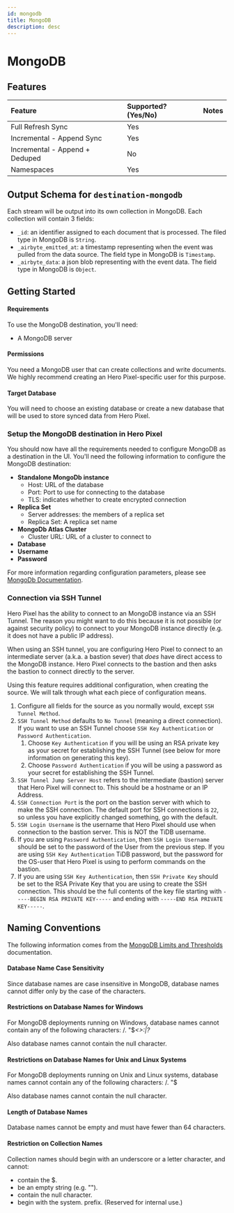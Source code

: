 ```yaml
---
id: mongodb
title: MongoDB
description: desc
---
```


# MongoDB

## Features

| Feature                        | Supported?\(Yes/No\) | Notes |
| :----------------------------- | :------------------- | :---- |
| Full Refresh Sync              | Yes                  |       |
| Incremental - Append Sync      | Yes                  |       |
| Incremental - Append + Deduped | No                   |       |
| Namespaces                     | Yes                  |       |

## Output Schema for `destination-mongodb`

Each stream will be output into its own collection in MongoDB. Each collection will contain 3 fields:

- `_id`: an identifier assigned to each document that is processed. The filed type in MongoDB is `String`.
- `_airbyte_emitted_at`: a timestamp representing when the event was pulled from the data source. The field type in MongoDB is `Timestamp`.
- `_airbyte_data`: a json blob representing with the event data. The field type in MongoDB is `Object`.

## Getting Started

#### Requirements

To use the MongoDB destination, you'll need:

- A MongoDB server

#### **Permissions**

You need a MongoDB user that can create collections and write documents. We highly recommend creating an Hero Pixel-specific user for this purpose.

#### Target Database

You will need to choose an existing database or create a new database that will be used to store synced data from Hero Pixel.

### Setup the MongoDB destination in Hero Pixel

You should now have all the requirements needed to configure MongoDB as a destination in the UI. You'll need the following information to configure the MongoDB destination:

- **Standalone MongoDb instance**
  - Host: URL of the database
  - Port: Port to use for connecting to the database
  - TLS: indicates whether to create encrypted connection
- **Replica Set**
  - Server addresses: the members of a replica set
  - Replica Set: A replica set name
- **MongoDb Atlas Cluster**
  - Cluster URL: URL of a cluster to connect to
- **Database**
- **Username**
- **Password**

For more information regarding configuration parameters, please see [MongoDb Documentation](https://docs.mongodb.com/drivers/java/sync/v4.3/fundamentals/connection/).

### Connection via SSH Tunnel

Hero Pixel has the ability to connect to an MongoDB instance via an SSH Tunnel.
The reason you might want to do this because it is not possible \(or against security policy\) to connect to your MongoDB instance directly \(e.g. it does not have a public IP address\).

When using an SSH tunnel, you are configuring Hero Pixel to connect to an intermediate server \(a.k.a. a bastion sever\) that _does_ have direct access to the MongoDB instance.
Hero Pixel connects to the bastion and then asks the bastion to connect directly to the server.

Using this feature requires additional configuration, when creating the source. We will talk through what each piece of configuration means.

1. Configure all fields for the source as you normally would, except `SSH Tunnel Method`.
2. `SSH Tunnel Method` defaults to `No Tunnel` \(meaning a direct connection\). If you want to use an SSH Tunnel choose `SSH Key Authentication` or `Password Authentication`.
   1. Choose `Key Authentication` if you will be using an RSA private key as your secret for establishing the SSH Tunnel \(see below for more information on generating this key\).
   2. Choose `Password Authentication` if you will be using a password as your secret for establishing the SSH Tunnel.
3. `SSH Tunnel Jump Server Host` refers to the intermediate \(bastion\) server that Hero Pixel will connect to. This should be a hostname or an IP Address.
4. `SSH Connection Port` is the port on the bastion server with which to make the SSH connection. The default port for SSH connections is `22`, so unless you have explicitly changed something, go with the default.
5. `SSH Login Username` is the username that Hero Pixel should use when connection to the bastion server. This is NOT the TiDB username.
6. If you are using `Password Authentication`, then `SSH Login Username` should be set to the password of the User from the previous step. If you are using `SSH Key Authentication` TiDB password, but the password for the OS-user that Hero Pixel is using to perform commands on the bastion.
7. If you are using `SSH Key Authentication`, then `SSH Private Key` should be set to the RSA Private Key that you are using to create the SSH connection. This should be the full contents of the key file starting with `-----BEGIN RSA PRIVATE KEY-----` and ending with `-----END RSA PRIVATE KEY-----`.

## Naming Conventions

The following information comes from the [MongoDB Limits and Thresholds](https://docs.mongodb.com/manual/reference/limits/) documentation.

#### Database Name Case Sensitivity

Since database names are case insensitive in MongoDB, database names cannot differ only by the case of the characters.

#### Restrictions on Database Names for Windows

For MongoDB deployments running on Windows, database names cannot contain any of the following characters: /. "$_&lt;&gt;:\|?_

Also database names cannot contain the null character.

#### Restrictions on Database Names for Unix and Linux Systems

For MongoDB deployments running on Unix and Linux systems, database names cannot contain any of the following characters: /. "$

Also database names cannot contain the null character.

#### Length of Database Names

Database names cannot be empty and must have fewer than 64 characters.

#### Restriction on Collection Names

Collection names should begin with an underscore or a letter character, and cannot:

- contain the $.
- be an empty string \(e.g. ""\).
- contain the null character.
- begin with the system. prefix. \(Reserved for internal use.\)
